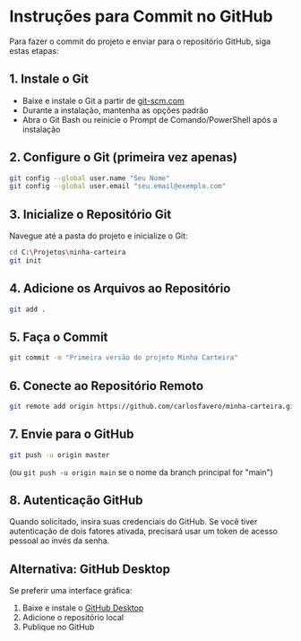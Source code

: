 # Instruções para Commit no GitHub

Para fazer o commit do projeto e enviar para o repositório GitHub, siga estas etapas:

## 1. Instale o Git

- Baixe e instale o Git a partir de [git-scm.com](https://git-scm.com/download/win)
- Durante a instalação, mantenha as opções padrão
- Abra o Git Bash ou reinicie o Prompt de Comando/PowerShell após a instalação

## 2. Configure o Git (primeira vez apenas)

```bash
git config --global user.name "Seu Nome"
git config --global user.email "seu.email@exemplo.com"
```

## 3. Inicialize o Repositório Git

Navegue até a pasta do projeto e inicialize o Git:

```bash
cd C:\Projetos\minha-carteira
git init
```

## 4. Adicione os Arquivos ao Repositório

```bash
git add .
```

## 5. Faça o Commit

```bash
git commit -m "Primeira versão do projeto Minha Carteira"
```

## 6. Conecte ao Repositório Remoto

```bash
git remote add origin https://github.com/carlosfavero/minha-carteira.git
```

## 7. Envie para o GitHub

```bash
git push -u origin master
```
(ou `git push -u origin main` se o nome da branch principal for "main")

## 8. Autenticação GitHub

Quando solicitado, insira suas credenciais do GitHub. 
Se você tiver autenticação de dois fatores ativada, precisará usar um token de acesso pessoal ao invés da senha.

## Alternativa: GitHub Desktop

Se preferir uma interface gráfica:
1. Baixe e instale o [GitHub Desktop](https://desktop.github.com/)
2. Adicione o repositório local
3. Publique no GitHub